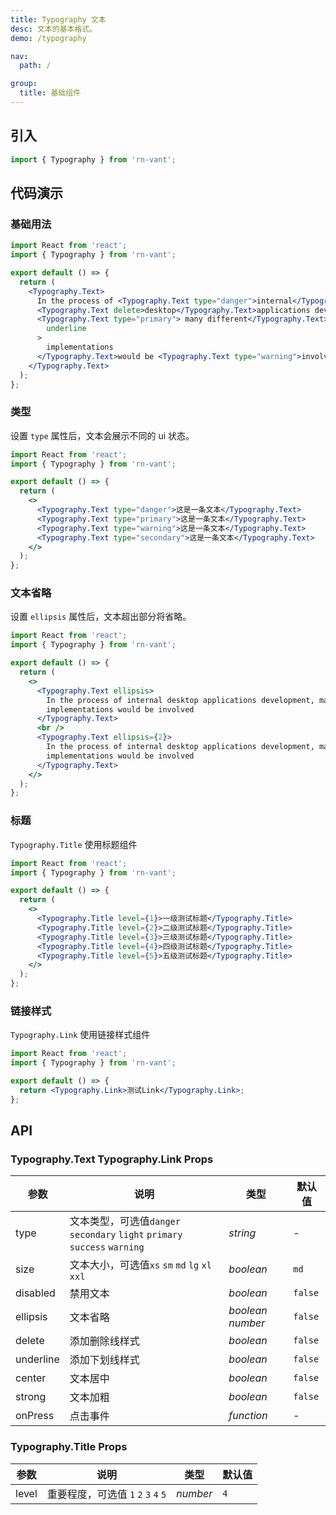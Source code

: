 ```yaml
---
title: Typography 文本
desc: 文本的基本格式。
demo: /typography

nav:
  path: /

group:
  title: 基础组件
---
```



## 引入

```js
import { Typography } from 'rn-vant';
```

## 代码演示

### 基础用法

```jsx
import React from 'react';
import { Typography } from 'rn-vant';

export default () => {
  return (
    <Typography.Text>
      In the process of <Typography.Text type="danger">internal</Typography.Text>{' '}
      <Typography.Text delete>desktop</Typography.Text>applications development,
      <Typography.Text type="primary"> many different</Typography.Text> design specs and <Typography.Text
        underline
      >
        implementations
      </Typography.Text>would be <Typography.Text type="warning">involved</Typography.Text>
    </Typography.Text>
  );
};
```

### 类型

设置 `type` 属性后，文本会展示不同的 ui 状态。

```jsx
import React from 'react';
import { Typography } from 'rn-vant';

export default () => {
  return (
    <>
      <Typography.Text type="danger">这是一条文本</Typography.Text>
      <Typography.Text type="primary">这是一条文本</Typography.Text>
      <Typography.Text type="warning">这是一条文本</Typography.Text>
      <Typography.Text type="secondary">这是一条文本</Typography.Text>
    </>
  );
};
```

### 文本省略

设置 `ellipsis` 属性后，文本超出部分将省略。

```jsx
import React from 'react';
import { Typography } from 'rn-vant';

export default () => {
  return (
    <>
      <Typography.Text ellipsis>
        In the process of internal desktop applications development, many different design specs and
        implementations would be involved
      </Typography.Text>
      <br />
      <Typography.Text ellipsis={2}>
        In the process of internal desktop applications development, many different design specs and
        implementations would be involved
      </Typography.Text>
    </>
  );
};
```

### 标题

`Typography.Title` 使用标题组件

```jsx
import React from 'react';
import { Typography } from 'rn-vant';

export default () => {
  return (
    <>
      <Typography.Title level={1}>一级测试标题</Typography.Title>
      <Typography.Title level={2}>二级测试标题</Typography.Title>
      <Typography.Title level={3}>三级测试标题</Typography.Title>
      <Typography.Title level={4}>四级测试标题</Typography.Title>
      <Typography.Title level={5}>五级测试标题</Typography.Title>
    </>
  );
};
```

### 链接样式

`Typography.Link` 使用链接样式组件

```jsx
import React from 'react';
import { Typography } from 'rn-vant';

export default () => {
  return <Typography.Link>测试Link</Typography.Link>;
};
```

## API

### Typography.Text Typography.Link Props

| 参数      | 说明                                                                       | 类型               | 默认值  |
| --------- | -------------------------------------------------------------------------- | ------------------ | ------- |
| type      | 文本类型，可选值`danger` `secondary` `light` `primary` `success` `warning` | _string_           | -       |
| size      | 文本大小，可选值`xs` `sm` `md` `lg` `xl` `xxl`                             | _boolean_          | `md`    |
| disabled  | 禁用文本                                                                   | _boolean_          | `false` |
| ellipsis  | 文本省略                                                                   | _boolean_ _number_ | `false` |
| delete    | 添加删除线样式                                                             | _boolean_          | `false` |
| underline | 添加下划线样式                                                             | _boolean_          | `false` |
| center    | 文本居中                                                                   | _boolean_          | `false` |
| strong    | 文本加粗                                                                   | _boolean_          | `false` |
| onPress   | 点击事件                                                                   | _function_         | -       |

### Typography.Title Props

| 参数  | 说明                                 | 类型     | 默认值 |
| ----- | ------------------------------------ | -------- | ------ |
| level | 重要程度，可选值 `1` `2` `3` `4` `5` | _number_ | `4`    |
